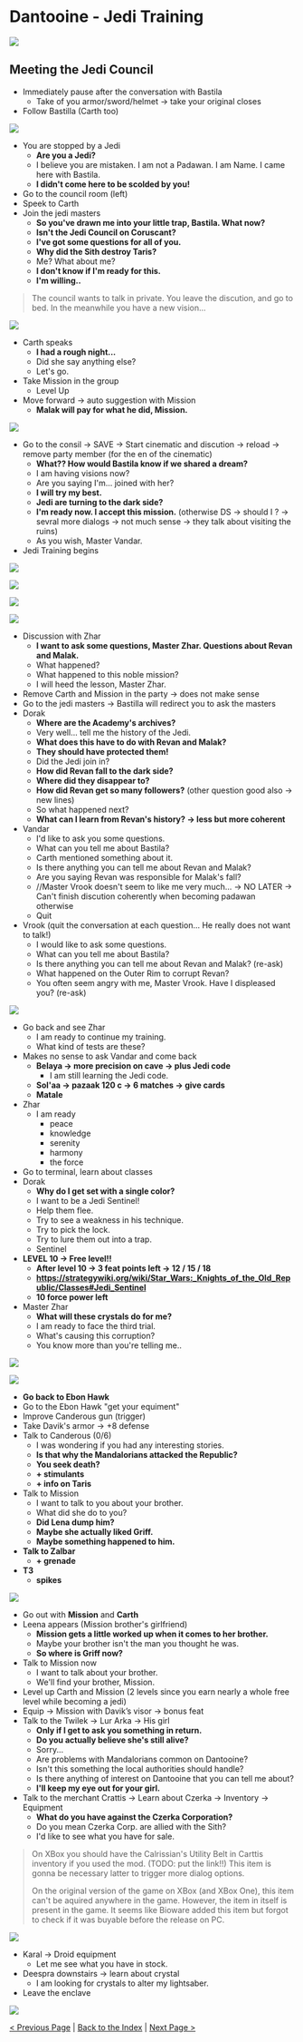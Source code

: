 Dantooine - Jedi Training
=========================

![](../resources/images/screenshots/danPlanetArrival2.png)

## Meeting the Jedi Council

- Immediately pause after the conversation with Bastila
	- Take of you armor/sword/helmet -> take your original closes
- Follow Bastilla (Carth too)

![](../resources/images/screenshots/danFollowingBastila.png)

- You are stopped by a Jedi
	- **Are you a Jedi?**
	- I believe you are mistaken. I am not a Padawan. I am Name. I came here with Bastila.
	- **I didn't come here to be scolded by you!**
- Go to the council room (left)
- Speek to Carth
- Join the jedi masters
	- **So you've drawn me into your little trap, Bastila. What now?**
	- **Isn't the Jedi Council on Coruscant?**
	- **I've got some questions for all of you.**
	- **Why did the Sith destroy Taris?**
	- Me? What about me?
	- **I don't know if I'm ready for this.**
	- **I'm willing..**

> The council wants to talk in private. You leave the discution, and go to bed.
> In the meanwhile you have a new vision...

![](../resources/images/screenshots/danNewVision.png)

- Carth speaks
	- **I had a rough night...**
	- Did she say anything else?
	- Let's go.
- Take Mission in the group
	- Level Up
- Move forward -> auto suggestion with Mission
	- **Malak will pay for what he did, Mission.**

![](../resources/images/screenshots/danMissionTaris.png)

- Go to the consil -> SAVE -> Start cinematic and discution -> reload -> remove party member (for the en of the cinematic)
	- **What?? How would Bastila know if we shared a dream?**
	- I am having visions now?
	- Are you saying I'm... joined with her?
	- **I will try my best.**
	- **Jedi are turning to the dark side?**
	- **I'm ready now. I accept this mission.** (otherwise DS -> should I ? -> sevral more dialogs -> not much sense -> they talk about visiting the ruins) 
	- As you wish, Master Vandar.
- Jedi Training begins

![](../resources/images/screenshots/danJediTraining1.png)

![](../resources/images/screenshots/danJediTraining2.png)

![](../resources/images/screenshots/danJediTraining3.png)

![](../resources/images/screenshots/danJediTraining4.png)


- Discussion with Zhar
	- **I want to ask some questions, Master Zhar. Questions about Revan and Malak.**
	- What happened?
	- What happened to this noble mission?
	- I will heed the lesson, Master Zhar.
- Remove Carth and Mission in the party -> does not make sense
- Go to the jedi masters -> Bastilla will redirect you to ask the masters
- Dorak
	- **Where are the Academy's archives?**
	- Very well... tell me the history of the Jedi.
	- **What does this have to do with Revan and Malak?**
	- **They should have protected them!**
	- Did the Jedi join in?
	- **How did Revan fall to the dark side?**
	- **Where did they disappear to?**
	- **How did Revan get so many followers?** (other question good also -> new lines)
	- So what happened next?
	- **What can I learn from Revan's history? -> less but more coherent**
- Vandar
	- I'd like to ask you some questions.
	- What can you tell me about Bastila?
	- Carth mentioned something about it.
	- Is there anything you can tell me about Revan and Malak?
	- Are you saying Revan was responsible for Malak's fall?
	- //Master Vrook doesn't seem to like me very much... -> NO LATER -> Can't finish discution coherently when becoming padawan otherwise
	- Quit
- Vrook (quit the conversation at each question... He really does not want to talk!)
	- I would like to ask some questions.
	- What can you tell me about Bastila?
	- Is there anything you can tell me about Revan and Malak? (re-ask)
	- What happened on the Outer Rim to corrupt Revan?
	- You often seem angry with me, Master Vrook. Have I displeased you? (re-ask)

![](../resources/images/screenshots/danVrookAngry.png)

- Go back and see Zhar
	- I am ready to continue my training.
	- What kind of tests are these?
- Makes no sense to ask Vandar and come back
	- **Belaya -> more precision on cave -> plus Jedi code**
	    - I am still learning the Jedi code.
	- **Sol'aa -> pazaak 120 c -> 6 matches -> give cards**
	- **Matale**
- Zhar
	- I am ready
		- peace
		- knowledge
		- serenity
		- harmony
		- the force
- Go to terminal, learn about classes
- Dorak
	- **Why do I get set with a single color?**
	- I want to be a Jedi Sentinel!
	- Help them flee.
	- Try to see a weakness in his technique.
	- Try to pick the lock.
	- Try to lure them out into a trap.
	- Sentinel
- **LEVEL 10 -> Free level!!**
	- **After level 10 -> 3 feat points left -> 12 / 15 / 18**
	- **https://strategywiki.org/wiki/Star_Wars:_Knights_of_the_Old_Republic/Classes#Jedi_Sentinel**
	- **10 force power left**
- Master Zhar
	- **What will these crystals do for me?**
	- I am ready to face the third trial.
	- What's causing this corruption?
	- You know more than you're telling me..
	
![](../resources/images/screenshots/danBuildFirstLightSaber.png)

![](../resources/images/screenshots/danFirstLightSaber2.png)
	
- **Go back to Ebon Hawk**
- Go to the Ebon Hawk "get your equiment"
- Improve Canderous gun (trigger)
- Take Davik's armor -> +8 defense
- Talk to Canderous (0/6)
	- I was wondering if you had any interesting stories.
	- **Is that why the Mandalorians attacked the Republic?**
	- **You seek death?**
	- **+ stimulants**
	- **+ info on Taris**
- Talk to Mission
	- I want to talk to you about your brother.
	- What did she do to you?
	- **Did Lena dump him?**
	- **Maybe she actually liked Griff.**
	- **Maybe something happened to him.**
- **Talk to Zalbar**
	- **+ grenade**
- **T3**
	- **spikes**

![](../resources/images/screenshots/danMissionAndCarthParty.png)

- Go out with **Mission** and **Carth**
- Leena appears (Mission brother's girlfriend)
	- **Mission gets a little worked up when it comes to her brother.**
	- Maybe your brother isn't the man you thought he was.
	- **So where is Griff now?**
- Talk to Mission now
    - I want to talk about your brother.
    - We'll find your brother, Mission.
- Level up Carth and Mission (2 levels since you earn nearly a whole free level while becoming a jedi)
- Equip -> Mission with Davik’s visor -> bonus feat
- Talk to the Twilek -> Lur Arka -> His girl
	- **Only if I get to ask you something in return.**
	- **Do you actually believe she's still alive?**
	- Sorry...
	- Are problems with Mandalorians common on Dantooine?
	- Isn't this something the local authorities should handle?
	- Is there anything of interest on Dantooine that you can tell me about?
	- **I'll keep my eye out for your girl.**
- Talk to the merchant Crattis -> Learn about Czerka -> Inventory -> Equipment
	- **What do you have against the Czerka Corporation?**
	- Do you mean Czerka Corp. are allied with the Sith?
	- I'd like to see what you have for sale.
	
> On XBox you should have the Calrissian's Utility Belt in Carttis inventory if you used the mod. (TODO: put the link!!)
> This item is gonna be necessary latter to trigger more dialog options.
>
> On the original version of the game on XBox (and XBox One), this item can't be aquired anywhere in the game.
> However, the item in itself is present in the game. 
> It seems like Bioware added this item but forgot to check if it was buyable before the release on PC.

![](../resources/images/screenshots/tarisCalrissiansUtilityBeltMod.png)


- Karal -> Droid equipment
	- Let me see what you have in stock.
- Deespra downstairs -> learn about crystal
	- I am looking for crystals to alter my lightsaber.
- Leave the enclave

![](../resources/images/screenshots/danEnclaveExterior.png)

[< Previous Page](./023_Taris.md) | [Back to the Index](./000_Index.md) | [Next Page >](./031_Dantooine.md)
